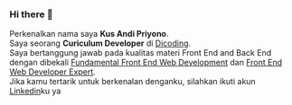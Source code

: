 ### Hi there 👋

Perkenalkan nama saya **Kus Andi Priyono**.\
Saya seorang **Curiculum Developer** di [Dicoding](https://www.dicoding.com/).\
Saya bertanggung jawab pada kualitas materi Front End and Back End dengan dibekali [Fundamental Front End Web Development](https://www.dicoding.com/certificates/81P2887JQPOY) dan [Front End Web Developer Expert](https://www.dicoding.com/certificates/MEPJKJM96X3V).\
Jika kamu tertarik untuk berkenalan denganku, silahkan ikuti akun [Linkedin](https://www.linkedin.com/in/kusandipriyono428715b7/)ku ya


<!--
**KusAndiPriyono/KusAndiPriyono** is a ✨ _special_ ✨ repository because its `README.md` (this file) appears on your GitHub profile.

Here are some ideas to get you started:

- 🔭 I’m currently working on ...
- 🌱 I’m currently learning ...
- 👯 I’m looking to collaborate on ...
- 🤔 I’m looking for help with ...
- 💬 Ask me about ...
- 📫 How to reach me: ...
- 😄 Pronouns: ...
- ⚡ Fun fact: ...
-->
